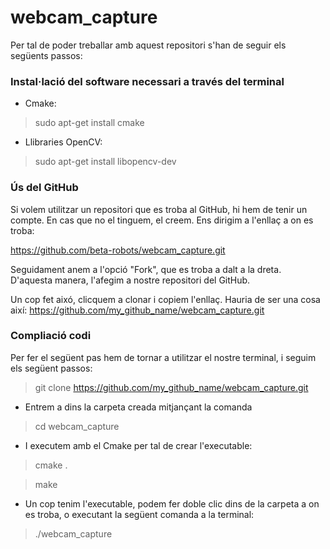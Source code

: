 # webcam_capture
Per tal de poder treballar amb aquest repositori s'han de seguir els següents passos: 
### Instal·lació del software necessari a través del terminal
* Cmake:
> sudo apt-get install cmake
* Llibraries OpenCV:
> sudo apt-get install libopencv-dev
### Ús del GitHub
Si volem utilitzar un repositori que es troba al GitHub, hi hem de tenir un compte. En cas que no el tinguem, el creem. Ens dirigim a l'enllaç a on es troba:

https://github.com/beta-robots/webcam_capture.git

Seguidament anem a l'opció "Fork", que es troba a dalt a la dreta. D'aquesta manera, l'afegim a nostre repositori del GitHub.

Un cop fet aixó, clicquem a clonar i copiem l'enllaç. Hauria de ser una cosa així:
https://github.com/my_github_name/webcam_capture.git

### Compliació codi
Per fer el següent pas hem de tornar a utilitzar el nostre terminal, i seguim els següent passos:
> git clone https://github.com/my_github_name/webcam_capture.git
* Entrem a dins la carpeta creada mitjançant la comanda
> cd webcam_capture
* I executem amb el Cmake per tal de crear l'executable:
> cmake .

> make
* Un cop tenim l'executable, podem fer doble clic dins de la carpeta a on es troba, o executant la següent comanda a la terminal:
> ./webcam_capture
